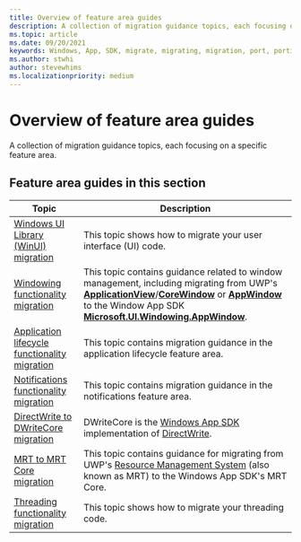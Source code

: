 ```yaml
---
title: Overview of feature area guides
description: A collection of migration guidance topics, each focusing on a specific feature area.
ms.topic: article
ms.date: 09/20/2021
keywords: Windows, App, SDK, migrate, migrating, migration, port, porting
ms.author: stwhi
author: stevewhims
ms.localizationpriority: medium
---
```


# Overview of feature area guides

A collection of migration guidance topics, each focusing on a specific feature area.

## Feature area guides in this section

| Topic | Description |
| - | - |
| [Windows UI Library (WinUI) migration](winui3.md) | This topic shows how to migrate your user interface (UI) code. |
| [Windowing functionality migration](windowing.md) | This topic contains guidance related to window management, including migrating from UWP's [**ApplicationView**](/uwp/api/windows.ui.viewmanagement.applicationview)/[**CoreWindow**](/uwp/api/windows.ui.core.corewindow) or [**AppWindow**](/uwp/api/windows.ui.windowmanagement.appwindow) to the Window App SDK [**Microsoft.UI.Windowing.AppWindow**](/windows/windows-app-sdk/api/winrt/microsoft.ui.windowing.appwindow). |
| [Application lifecycle functionality migration](applifecycle.md) | This topic contains migration guidance in the application lifecycle feature area. |
| [Notifications functionality migration](notifications.md) | This topic contains migration guidance in the notifications feature area. |
| [DirectWrite to DWriteCore migration](dwritecore.md) | DWriteCore is the [Windows App SDK](/windows/apps/windows-app-sdk/) implementation of [DirectWrite](/windows/win32/directwrite/direct-write-portal). |
| [MRT to MRT Core migration](mrtcore.md) | This topic contains guidance for migrating from UWP's [Resource Management System](/windows/uwp/app-resources/resource-management-system) (also known as MRT) to the Windows App SDK's MRT Core. |
| [Threading functionality migration](threading.md) | This topic shows how to migrate your threading code. |
